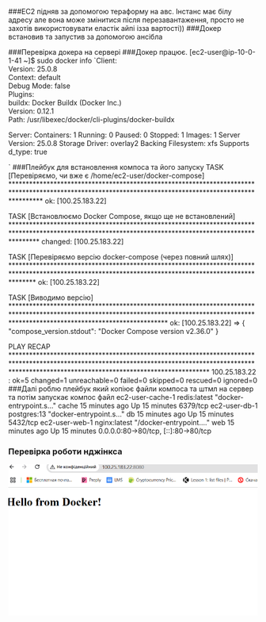 ###EC2 підняв за допомогою тераформу на авс. 
Інстанс має білу адресу але вона може змінитися після перезавантаження, просто не захотів використовувати еластік айпі ізза вартості))
###Докер встановив та запустив за допомогою ансібла

###Перевірка докера на сервері
###Докер працює.
[ec2-user@ip-10-0-1-41 ~]$ sudo docker info
`Client:                                                    
Version:    25.0.8                                        
Context:    default                                       
Debug Mode: false                                         
Plugins:                                                  
buildx: Docker Buildx (Docker Inc.)                      
Version:  0.12.1                                       
Path:     /usr/libexec/docker/cli-plugins/docker-buildx

Server:
Containers: 1
Running: 0
Paused: 0
Stopped: 1
Images: 1
Server Version: 25.0.8
Storage Driver: overlay2
Backing Filesystem: xfs
Supports d_type: true

`
###Плейбук для встановлення компоса та його запуску
TASK [Перевіряємо, чи вже є /home/ec2-user/docker-compose] ********************************************************************************************************************************************************
ok: [100.25.183.22]

TASK [Встановлюємо Docker Compose, якщо ще не встановлений] *******************************************************************************************************************************************************
changed: [100.25.183.22]

TASK [Перевіряємо версію docker-compose (через повний шлях)] ******************************************************************************************************************************************************
ok: [100.25.183.22]

TASK [Виводимо версію] ********************************************************************************************************************************************************************************************
ok: [100.25.183.22] => {
"compose_version.stdout": "Docker Compose version v2.36.0"
}

PLAY RECAP ********************************************************************************************************************************************************************************************************
100.25.183.22              : ok=5    changed=1    unreachable=0    failed=0    skipped=0    rescued=0    ignored=0
###Далі роблю плейбук який копіює файли компоса та штмл на сервер та потім запускає компос файл
ec2-user-cache-1   redis:latest   "docker-entrypoint.s…"   cache     15 minutes ago   Up 15 minutes   6379/tcp
ec2-user-db-1      postgres:13    "docker-entrypoint.s…"   db        15 minutes ago   Up 15 minutes   5432/tcp
ec2-user-web-1     nginx:latest   "/docker-entrypoint.…"   web       15 minutes ago   Up 15 minutes   0.0.0.0:80->80/tcp, [::]:80->80/tcp

### Перевірка роботи нджінкса
![](images/nginx.PNG)


